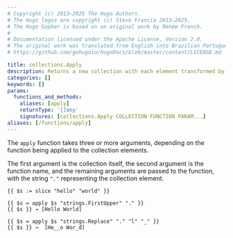 ```yaml
---
# Copyright (c) 2013–2025 The Hugo Authors.
# The Hugo logos are copyright (c) Steve Francia 2013–2025.
# The Hugo Gopher is based on an original work by Renée French.
#
# Documentation licensed under the Apache License, Version 2.0.
# The original work was translated from English into Brazilian Portuguese.
# https://github.com/gohugoio/hugoDocs/blob/master/content/LICENSE.md

title: collections.Apply
description: Returns a new collection with each element transformed by the given function.
categories: []
keywords: []
params:
  functions_and_methods:
    aliases: [apply]
    returnType: '[]any'
    signatures: [collections.Apply COLLECTION FUNCTION PARAM...]
aliases: [/functions/apply]
---
```


The `apply` function takes three or more arguments, depending on the function being applied to the collection elements.

The first argument is the collection itself, the second argument is the function name, and the remaining arguments are passed to the function, with the string `"."` representing the collection element.

```go-html-template
{{ $s := slice "hello" "world" }}

{{ $s = apply $s "strings.FirstUpper" "." }}
{{ $s }} → [Hello World]

{{ $s = apply $s "strings.Replace" "." "l" "_" }}
{{ $s }} →  [He__o Wor_d]
```
